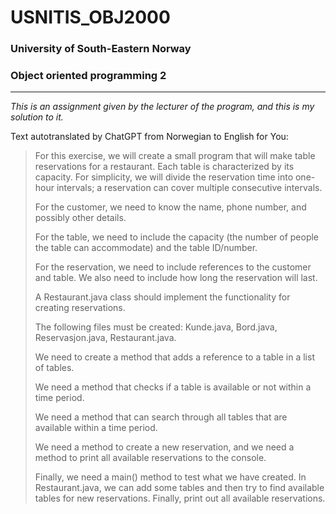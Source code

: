 # USNITIS_OBJ2000
### University of South-Eastern Norway
### Object oriented programming 2

---

_This is an assignment given by the lecturer of the program, and this is my solution to it._

Text autotranslated by ChatGPT from Norwegian to English for You:


> For this exercise, we will create a small program that will make table reservations for a restaurant. Each table is 
> characterized by its capacity. For simplicity, we will divide the reservation time into one-hour intervals; a reservation can cover multiple consecutive intervals.  
>
> For the customer, we need to know the name, phone number, and possibly other details.  
>
> For the table, we need to include the capacity (the number of people the table can accommodate) and the table ID/number.  
>
> For the reservation, we need to include references to the customer and table. We also need to include how long the reservation will last.  
>
> A Restaurant.java class should implement the functionality for creating reservations.  
>
> The following files must be created: Kunde.java, Bord.java, Reservasjon.java, Restaurant.java.  
>
> We need to create a method that adds a reference to a table in a list of tables.  
>
> We need a method that checks if a table is available or not within a time period.  
>
> We need a method that can search through all tables that are available within a time period.  
>
> We need a method to create a new reservation, and we need a method to print all available reservations to the console.  
>
> Finally, we need a main() method to test what we have created. In Restaurant.java, we can add some tables and then try to find available tables for new reservations. Finally, print out all available reservations.